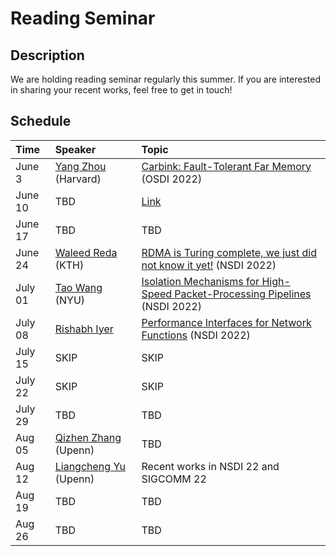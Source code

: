 # Reading Seminar

## Description
We are holding reading seminar regularly this summer. If you are interested in sharing your recent works, feel free to get in touch! 


## Schedule
| Time  | Speaker  | Topic |
| :------------ |:---------------| :-----|
| June 3     | [Yang Zhou](https://yangzhou1997.github.io/) (Harvard)| [Carbink: Fault-Tolerant Far Memory](https://www.usenix.org/conference/osdi22/presentation/zhou-yang) (OSDI 2022) |
| June 10     | TBD | [Link](https://www.youtube.com/watch?v=LByPYG1PcIw) |
| June 17     | TBD |  TBD |
| June 24     | [Waleed Reda](https://wreda.github.io/) (KTH) |  [RDMA is Turing complete, we just did not know it yet!](https://www.usenix.org/conference/nsdi22/presentation/reda) (NSDI 2022) |
| July 01     | [Tao Wang]() (NYU) |  [Isolation Mechanisms for High-Speed Packet-Processing Pipelines](https://www.usenix.org/conference/nsdi22/presentation/wang-tao) (NSDI 2022) |
| July 08     | [Rishabh Iyer](https://dslab.epfl.ch/people/iyer/) |  [Performance Interfaces for Network Functions](https://dslab.epfl.ch/pubs/pix.pdf) (NSDI 2022) |
| July 15     |  SKIP | SKIP |
| July 22     | SKIP |  SKIP |
| July 29     | TBD |  TBD |
| Aug  05     | [Qizhen Zhang](https://www.cis.upenn.edu/~qizhen/) (Upenn) |  TBD |
| Aug  12   | [Liangcheng Yu](https://liangchengyu.com/) (Upenn)|  Recent works in NSDI 22 and SIGCOMM 22 |
| Aug  19   | TBD |  TBD |
| Aug  26   | TBD |  TBD |
